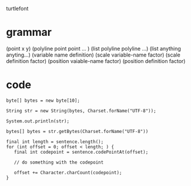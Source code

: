 turtlefont

# grammar
(point x y)
(polyline point point ... )
(list polyline polyline ...) (list anything anyting...)
(variable name definition)
(scale variable-name factor) (scale definition factor)
(position vaiable-name factor) (position definition factor)



# code 

```
byte[] bytes = new byte[10];

String str = new String(bytes, Charset.forName("UTF-8"));

System.out.println(str);

bytes[] bytes = str.getBytes(Charset.forName("UTF-8"))

final int length = sentence.length();
for (int offset = 0; offset < length; ) {
   final int codepoint = sentence.codePointAt(offset);

   // do something with the codepoint

   offset += Character.charCount(codepoint);
}
```


